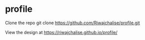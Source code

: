 # profile

Clone the repo 
git clone https://github.com/Riwajchalise/profile.git

View the design at
https://riwajchalise.github.io/profile/
